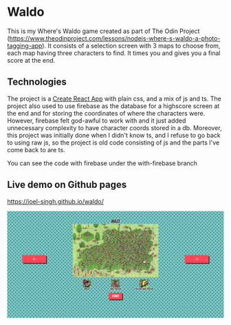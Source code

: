 # Waldo
This is my Where's Waldo game created as part of The Odin Project (https://www.theodinproject.com/lessons/nodejs-where-s-waldo-a-photo-tagging-app). It consists of a selection screen with 3 maps to choose from, each map having three characters to find. It times you and gives you a final score at the end.

## Technologies
The project is a [Create React App](https://create-react-app.dev/) with plain css, and a mix of js and ts. The project also used to use firebase as the database for a highscore screen at the end and for storing the coordinates of where the characters were. However, firebase felt god-awful to work with and it just added unnecessary complexity to have character coords stored in a db. Moreover, this project was initially done when I didn't know ts, and I refuse to go back to using raw js, so the project is old code consisting of js and the parts I've come back to are ts.

You can see the code with firebase under the with-firebase branch

## Live demo on Github pages
https://joel-singh.github.io/waldo/

![](./project-screenshot.png)
